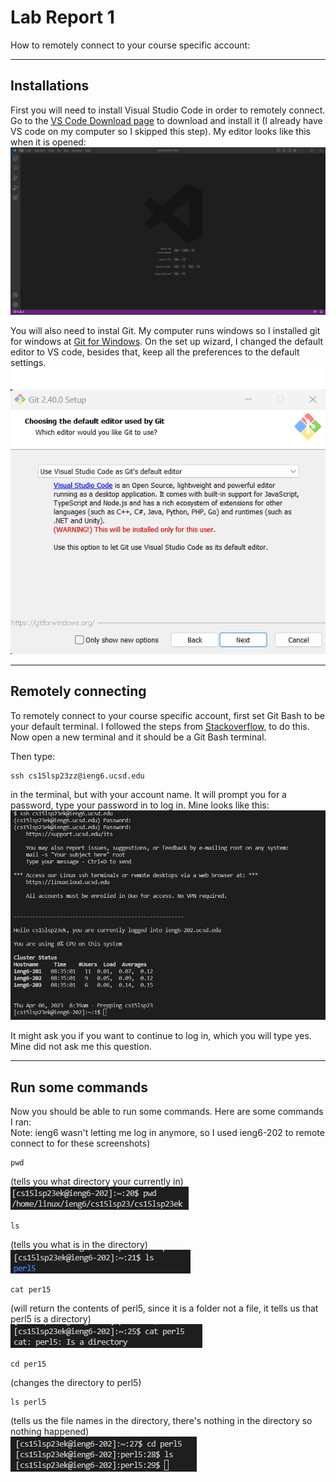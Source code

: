 # Lab Report 1
How to remotely connect to your course specific account:  

***
  
## Installations

  First you will need to install Visual Studio Code in order to remotely connect. Go to the [VS Code Download page](https://code.visualstudio.com/download) to download and install it (I already have VS code on my computer so I skipped this step).
My editor looks like this when it is opened:
  ![Image](VScodeSC.png)
  
  You will also need to instal Git. My computer runs windows so I installed git for windows at [Git for Windows](https://gitforwindows.org/).
On the set up wizard, I changed the default editor to VS code, besides that, keep all the preferences to the default settings.
  ![Image](GitInstall.png)
  
***
  
## Remotely connecting 

  To remotely connect to your course specific account, first set Git Bash to be your default terminal. I followed the steps from [Stackoverflow](https://stackoverflow.com/a/50527994), to do this.
Now open a new terminal and it should be a Git Bash terminal.

Then type: 
```
ssh cs15lsp23zz@ieng6.ucsd.edu
```
in the terminal, but with your account name. It will prompt you for a password, type your password in to log in. Mine looks like this:
  ![Image](terminalSC1.png)
  
  It might ask you if you want to continue to log in, which you will type yes. Mine did not ask me this question.
  
***
  
## Run some commands

  Now you should be able to run some commands. Here are some commands I ran:  
Note: ieng6 wasn't letting me log in anymore, so I used ieng6-202 to remote connect to for these screenshots)  
  
  ```
  pwd
  ``` 
  (tells you what directory your currently in)  
![Image](terminalSC3.png)  
  
  ```
  ls
  ``` 
  (tells you what is in the directory)  
![Image](terminalSC4.png)
  
  ```
  cat per15
  ``` 
  (will return the contents of perl5, since it is a folder not a file, it tells us that perl5 is a directory)  
![Image](terminalSC5.png)  
  
  ```
  cd per15
  ``` 
  (changes the directory to perl5)  
  
  ```
  ls perl5
  ```
  (tells us the file names in the directory, there's nothing in the directory so nothing happened)  
![Image](terminalSC6.png)
